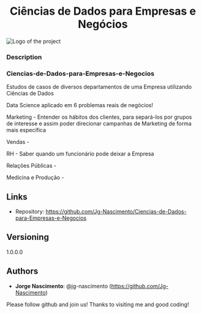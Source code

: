 <h1 align="center">Ciências de Dados para Empresas e Negócios</h1>

   ![Logo of the project](https://external-content.duckduckgo.com/iu/?u=https%3A%2F%2Ftse3.mm.bing.net%2Fth%3Fid%3DOIP.HQYx4obD2v2XKzj4F4aw2AHaC_%26pid%3DApi&f=1)
 
 
### Description

   ### Ciencias-de-Dados-para-Empresas-e-Negocios
   Estudos de casos de diversos departamentos de uma Empresa utilizando Ciências de Dados

  Data Science aplicado em 6 problemas reais de negócios! 

  Marketing - Entender os hábitos dos clientes, para separá-los por grupos de interesse e assim poder direcionar campanhas de Marketing de forma mais específica

  Vendas - 

  RH - Saber quando um funcionário pode deixar a Empresa

  Relações Públicas - 

  Medicina e Produção - 

## Links
- Repository: https://github.com/Jg-Nascimento/Ciencias-de-Dados-para-Empresas-e-Negocios
 
 
## Versioning
 
1.0.0.0
 
 
## Authors

* **Jorge Nascimento**: @jg-nascimento (https://github.com/Jg-Nascimento)
 
Please follow github and join us!
Thanks to visiting me and good coding!


